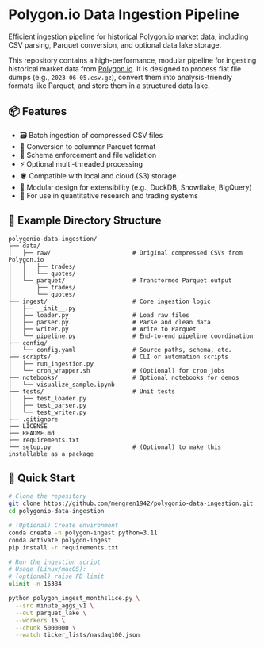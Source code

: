 # Polygon.io Data Ingestion Pipeline

Efficient ingestion pipeline for historical Polygon.io market data, including CSV parsing, Parquet conversion, and optional data lake storage.

This repository contains a high-performance, modular pipeline for ingesting historical market data from [Polygon.io](https://polygon.io/). It is designed to process flat file dumps (e.g., `2023-06-05.csv.gz`), convert them into analysis-friendly formats like Parquet, and store them in a structured data lake.

## 📦 Features

- 🗃️ Batch ingestion of compressed CSV files
- 🧱 Conversion to columnar Parquet format
- 🧪 Schema enforcement and file validation
- ⚡ Optional multi-threaded processing
- 🪣 Compatible with local and cloud (S3) storage
- 🧩 Modular design for extensibility (e.g., DuckDB, Snowflake, BigQuery)
- 🧭 For use in quantitative research and trading systems

## 📂 Example Directory Structure

```text
polygonio-data-ingestion/
├── data/
│   ├── raw/                       # Original compressed CSVs from Polygon.io
│   │   ├── trades/
│   │   └── quotes/
│   └── parquet/                   # Transformed Parquet output
│       ├── trades/
│       └── quotes/
├── ingest/                        # Core ingestion logic
│   ├── __init__.py
│   ├── loader.py                  # Load raw files
│   ├── parser.py                  # Parse and clean data
│   ├── writer.py                  # Write to Parquet
│   └── pipeline.py                # End-to-end pipeline coordination
├── config/
│   └── config.yaml                # Source paths, schema, etc.
├── scripts/                       # CLI or automation scripts
│   ├── run_ingestion.py
│   └── cron_wrapper.sh            # (Optional) for cron jobs
├── notebooks/                     # Optional notebooks for demos
│   └── visualize_sample.ipynb
├── tests/                         # Unit tests
│   ├── test_loader.py
│   ├── test_parser.py
│   └── test_writer.py
├── .gitignore
├── LICENSE
├── README.md
├── requirements.txt
└── setup.py                       # (Optional) to make this installable as a package
```

## 🚀 Quick Start

```bash
# Clone the repository
git clone https://github.com/mengren1942/polygonio-data-ingestion.git
cd polygonio-data-ingestion

# (Optional) Create environment
conda create -n polygon-ingest python=3.11
conda activate polygon-ingest
pip install -r requirements.txt

# Run the ingestion script
# Usage (Linux/macOS):
# (optional) raise FD limit
ulimit -n 16384

python polygon_ingest_monthslice.py \
  --src minute_aggs_v1 \
  --out parquet_lake \
  --workers 16 \
  --chunk 5000000 \
  --watch ticker_lists/nasdaq100.json
